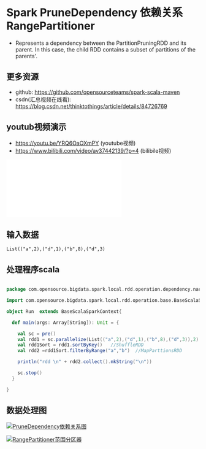 # Spark PruneDependency 依赖关系 RangePartitioner

-   Represents a dependency between the PartitionPruningRDD and its parent. In this
  case, the child RDD contains a subset of partitions of the parents'.

## 更多资源
- github: https://github.com/opensourceteams/spark-scala-maven
- csdn(汇总视频在线看): https://blog.csdn.net/thinktothings/article/details/84726769


## youtub视频演示
  - https://youtu.be/YRQ6OaOXmPY  (youtube视频)
  - https://www.bilibili.com/video/av37442139/?p=4  (bilibile视频)

<iframe src="//player.bilibili.com/player.html?aid=37442139&cid=65838008&page=4" scrolling="no" border="0" frameborder="no" framespacing="0" allowfullscreen="true"> </iframe>

  
## 输入数据

```shell
List(("a",2),("d",1),("b",8),("d",3)
```


## 处理程序scala
```scala

package com.opensource.bigdata.spark.local.rdd.operation.dependency.narrow.n_03_pruneDependency.n_02_filterByRange

import com.opensource.bigdata.spark.local.rdd.operation.base.BaseScalaSparkContext

object Run  extends BaseScalaSparkContext{

  def main(args: Array[String]): Unit = {

    val sc = pre()
    val rdd1 = sc.parallelize(List(("a",2),("d",1),("b",8),("d",3)),2)  //ParallelCollectionRDD
    val rdd1Sort = rdd1.sortByKey()   //ShuffleRDD
    val rdd2 =rdd1Sort.filterByRange("a","b")  //MapParttionsRDD

    println("rdd \n" + rdd2.collect().mkString("\n"))

    sc.stop()
  }

}


```

## 数据处理图



[![PruneDependency依赖关系图](https://github.com/opensourceteams/spark-scala-maven/blob/master/md/images/rdd.denpendency/pruneDependency%E4%BE%9D%E8%B5%96%E5%85%B3%E7%B3%BB.png "PruneDependency依赖关系图")](https://github.com/opensourceteams/spark-scala-maven/blob/master/md/images/rdd.denpendency/pruneDependency%E4%BE%9D%E8%B5%96%E5%85%B3%E7%B3%BB.png "PruneDependency依赖关系图")

[![RangePartitioner范围分区器](https://github.com/opensourceteams/spark-scala-maven/blob/master/md/images/rdd.denpendency/RangePartitioner%E8%8C%83%E5%9B%B4%E5%88%86%E5%8C%BA%E5%99%A8.png "RangePartitioner范围分区器")](https://github.com/opensourceteams/spark-scala-maven/blob/master/md/images/rdd.denpendency/RangePartitioner%E8%8C%83%E5%9B%B4%E5%88%86%E5%8C%BA%E5%99%A8.png "RangePartitioner范围分区器")
